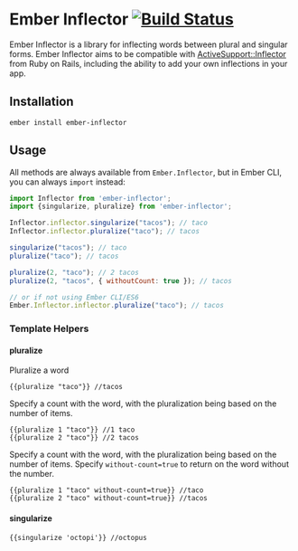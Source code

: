 # Ember Inflector [![Build Status](https://travis-ci.org/emberjs/ember-inflector.svg?branch=master)](https://travis-ci.org/emberjs/ember-inflector)

Ember Inflector is a library for inflecting words between plural and singular forms. Ember Inflector aims to be compatible with [ActiveSupport::Inflector](http://api.rubyonrails.org/classes/ActiveSupport/Inflector.html) from Ruby on Rails, including the ability to add your own inflections in your app.

## Installation

```
ember install ember-inflector
```

## Usage

All methods are always available from `Ember.Inflector`, but in Ember CLI, you can always `import` instead:

```javascript
import Inflector from 'ember-inflector';
import {singularize, pluralize} from 'ember-inflector';

Inflector.inflector.singularize("tacos"); // taco
Inflector.inflector.pluralize("taco"); // tacos

singularize("tacos"); // taco
pluralize("taco"); // tacos

pluralize(2, "taco"); // 2 tacos
pluralize(2, "tacos", { withoutCount: true }); // tacos

// or if not using Ember CLI/ES6
Ember.Inflector.inflector.pluralize("taco"); // tacos
```

### Template Helpers

#### pluralize

Pluralize a word
```helpers
{{pluralize "taco"}} //tacos
```

Specify a count with the word, with the pluralization being based on the number of items.
```helpers
{{pluralize 1 "taco"}} //1 taco
{{pluralize 2 "taco"}} //2 tacos
```

Specify a count with the word, with the pluralization being based on the number of items. Specify `without-count=true` to return on the word without the number.
```helpers
{{pluralize 1 "taco" without-count=true}} //taco
{{pluralize 2 "taco" without-count=true}} //tacos
```

#### singularize
```helpers
{{singularize 'octopi'}} //octopus
```
